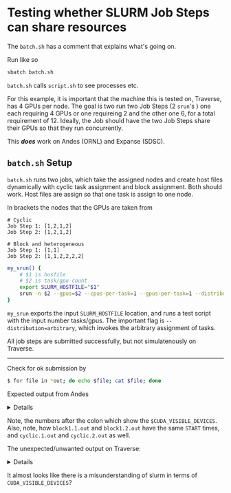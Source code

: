 # Testing whether SLURM Job Steps can share resources

The `batch.sh` has a comment that explains what's going on.

Run like so

```bash
sbatch batch.sh
```

`batch.sh` calls `script.sh` to see processes etc.

For this example, it is important that the machine this is tested on,
Traverse, has 4 GPUs per node. The goal is two run two Job Steps
(2 `srun`'s ) one each requiring 4 GPUs or one requireing 2 and the other one 6, 
for a total requirement of 12. Ideally, the Job should have the two 
Job Steps share their GPUs so that they run concurrently.

This **_does_** work on Andes (ORNL) and Expanse (SDSC).

## `batch.sh` Setup


`batch.sh` runs two jobs, which take the assigned nodes and create
host files dynamically with cyclic task assignment and block assignment.
Both should work. Host files are assign so that one task is assign to one node.

In brackets the nodes that the GPUs are taken from 

```
# Cyclic
Job Step 1: [1,2,1,2]
Job Step 2: [1,2,1,2]

# Block and heterogeneous
Job Step 1: [1,1]
Job Step 2: [1,1,2,2,2,2]
```

```bash
my_srun() {
    # $1 is hosfile
    # $2 is task/gpu count
    export SLURM_HOSTFILE="$1"
    srun -n $2 --gpus=$2 --cpus-per-task=1 --gpus-per-task=1 --distribution=arbitrary script.sh 
}
```

`my_srun` exports the input `SLURM_HOSTFILE` location, and runs 
a test script with the input number tasks/gpus. The important flag
is `--distribution=arbitrary`, which invokes the arbitrary assignment 
of tasks.

All job steps are submitted successfully, but not simulatenously on Traverse.

---

Check for ok submission by

```bash
$ for file in *out; do echo $file; cat $file; done
```

Expected output from Andes

<details>
  
```
block.1.out
143526.0.0 START Mon Oct 25 19:13:13 EDT 2021 @ andes-gpu5.olcf.ornl.gov: 0,1
143526.0.1 START Mon Oct 25 19:13:13 EDT 2021 @ andes-gpu5.olcf.ornl.gov: 0,1
143526.0.2 START Mon Oct 25 19:13:13 EDT 2021 @ andes-gpu6.olcf.ornl.gov: 0
143526.0.0 STOP Mon Oct 25 19:14:13 EDT 2021
143526.0.1 STOP Mon Oct 25 19:14:13 EDT 2021
143526.0.2 STOP Mon Oct 25 19:14:13 EDT 2021
block.2.out
143526.1.0 START Mon Oct 25 19:13:13 EDT 2021 @ andes-gpu6.olcf.ornl.gov: 1
143526.1.0 STOP Mon Oct 25 19:14:13 EDT 2021
cyclic.1.out
143526.2.1 START Mon Oct 25 19:14:13 EDT 2021 @ andes-gpu6.olcf.ornl.gov: 0
143526.2.0 START Mon Oct 25 19:14:13 EDT 2021 @ andes-gpu5.olcf.ornl.gov: 0
143526.2.1 STOP Mon Oct 25 19:15:13 EDT 2021
143526.2.0 STOP Mon Oct 25 19:15:13 EDT 2021
cyclic.2.out
143526.3.1 START Mon Oct 25 19:14:13 EDT 2021 @ andes-gpu6.olcf.ornl.gov: 1
143526.3.0 START Mon Oct 25 19:14:13 EDT 2021 @ andes-gpu5.olcf.ornl.gov: 1
143526.3.1 STOP Mon Oct 25 19:15:13 EDT 2021
143526.3.0 STOP Mon Oct 25 19:15:13 EDT 2021
```
  
</details>

Note, the numbers after the colon which show the `$CUDA_VISIBLE_DEVICES`. Also, 
note, how `block1.1.out` and `block1.2.out` have the same `START` times, 
and `cyclic.1.out` and `cyclic.2.out` as well. 

The unexpected/unwanted output on Traverse:

<details>

```bash
block.1.out
srun: Job 258710 step creation temporarily disabled, retrying (Requested nodes are busy)
srun: Step created for job 258710
258710.3.3 START Mon Oct 25 19:40:25 EDT 2021 @ traverse-k05g2: 0
258710.3.2 START Mon Oct 25 19:40:25 EDT 2021 @ traverse-k05g2: 0
258710.3.0 START Mon Oct 25 19:40:25 EDT 2021 @ traverse-k05g2: 0
258710.3.1 START Mon Oct 25 19:40:25 EDT 2021 @ traverse-k05g2: 0
258710.3.5 START Mon Oct 25 19:40:25 EDT 2021 @ traverse-k05g3: 0
258710.3.4 START Mon Oct 25 19:40:25 EDT 2021 @ traverse-k05g3: 0
258710.3.0 STOP Mon Oct 25 19:41:25 EDT 2021
258710.3.1 STOP Mon Oct 25 19:41:25 EDT 2021
258710.3.2 STOP Mon Oct 25 19:41:25 EDT 2021
258710.3.3 STOP Mon Oct 25 19:41:25 EDT 2021
258710.3.4 STOP Mon Oct 25 19:41:25 EDT 2021
258710.3.5 STOP Mon Oct 25 19:41:25 EDT 2021
block.2.out
258710.2.0 START Mon Oct 25 19:39:24 EDT 2021 @ traverse-k05g3: 0
258710.2.1 START Mon Oct 25 19:39:24 EDT 2021 @ traverse-k05g3: 0
258710.2.0 STOP Mon Oct 25 19:40:24 EDT 2021
258710.2.1 STOP Mon Oct 25 19:40:24 EDT 2021
cyclic.1.out
258710.0.1 START Mon Oct 25 19:37:23 EDT 2021 @ traverse-k05g3: 0
258710.0.0 START Mon Oct 25 19:37:23 EDT 2021 @ traverse-k05g2: 0
258710.0.3 START Mon Oct 25 19:37:23 EDT 2021 @ traverse-k05g3: 0
258710.0.2 START Mon Oct 25 19:37:23 EDT 2021 @ traverse-k05g2: 0
258710.0.1 STOP Mon Oct 25 19:38:23 EDT 2021
258710.0.3 STOP Mon Oct 25 19:38:23 EDT 2021
258710.0.0 STOP Mon Oct 25 19:38:23 EDT 2021
258710.0.2 STOP Mon Oct 25 19:38:23 EDT 2021
cyclic.2.out
srun: Job 258710 step creation temporarily disabled, retrying (Requested nodes are busy)
srun: Step created for job 258710
258710.1.0 START Mon Oct 25 19:38:24 EDT 2021 @ traverse-k05g2: 0
258710.1.1 START Mon Oct 25 19:38:24 EDT 2021 @ traverse-k05g3: 0
258710.1.2 START Mon Oct 25 19:38:24 EDT 2021 @ traverse-k05g2: 0
258710.1.3 START Mon Oct 25 19:38:24 EDT 2021 @ traverse-k05g3: 0
258710.1.0 STOP Mon Oct 25 19:39:24 EDT 2021
258710.1.2 STOP Mon Oct 25 19:39:24 EDT 2021
258710.1.1 STOP Mon Oct 25 19:39:24 EDT 2021
258710.1.3 STOP Mon Oct 25 19:39:24 EDT 2021
```

</details>

It almost looks like there is a misunderstanding of slurm in terms of `CUDA_VISIBLE_DEVICES`?

